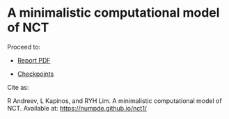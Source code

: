 # A minimalistic computational model of NCT

Proceed to:

- [Report PDF](./tex/main.pdf)

- [Checkpoints](./code/20211018-Appli/checkpoint/)


Cite as:

R Andreev,
L Kapinos,
and
RYH Lim.
A minimalistic computational model of NCT.
Available at:
https://numpde.github.io/nct1/
